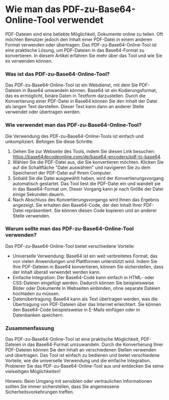 Wie man das PDF-zu-Base64-Online-Tool verwendet
===============================================

PDF-Dateien sind eine beliebte Möglichkeit, Dokumente online zu teilen. Oft möchten Benutzer jedoch den Inhalt einer PDF-Datei in einem anderen Format verwenden oder übertragen. Das PDF-zu-Base64-Online-Tool ist eine praktische Lösung, um PDF-Dateien in das Base64-Format zu konvertieren. In diesem Artikel erfahren Sie mehr über das Tool und wie Sie es verwenden können.

### Was ist das PDF-zu-Base64-Online-Tool?

Das PDF-zu-Base64-Online-Tool ist ein Webdienst, mit dem Sie PDF-Dateien in Base64 umwandeln können. Base64 ist ein Kodierungsformat, das es ermöglicht, binäre Daten in Textform darzustellen. Durch die Konvertierung einer PDF-Datei in Base64 können Sie den Inhalt der Datei als langen Text darstellen. Dieser Text kann dann an anderer Stelle verwendet oder übertragen werden.

### Wie verwendet man das PDF-zu-Base64-Online-Tool?

Die Verwendung des PDF-zu-Base64-Online-Tools ist einfach und unkompliziert. Befolgen Sie diese Schritte:

1. Gehen Sie zur Webseite des Tools, indem Sie diesen Link besuchen: <https://base64decodeonline.com/de/base64-encoders/pdf-to-base64>.
2. Wählen Sie die PDF-Datei aus, die Sie konvertieren möchten. Klicken Sie auf die Schaltfläche "Datei auswählen" und navigieren Sie zu dem Speicherort der PDF-Datei auf Ihrem Computer.
3. Sobald Sie die Datei ausgewählt haben, wird der Konvertierungsvorgang automatisch gestartet. Das Tool liest die PDF-Datei ein und wandelt sie in das Base64-Format um. Dieser Vorgang kann je nach Größe der Datei einige Sekunden dauern.
4. Nach Abschluss des Konvertierungsvorgangs wird Ihnen das Ergebnis angezeigt. Sie erhalten den Base64-Code, der den Inhalt Ihrer PDF-Datei repräsentiert. Sie können diesen Code kopieren und an anderer Stelle verwenden.

### Warum sollte man das PDF-zu-Base64-Online-Tool verwenden?

Das PDF-zu-Base64-Online-Tool bietet verschiedene Vorteile:

- Universelle Verwendung: Base64 ist ein weit verbreitetes Format, das von vielen Anwendungen und Plattformen unterstützt wird. Indem Sie Ihre PDF-Dateien in Base64 konvertieren, können Sie sicherstellen, dass der Inhalt überall verwendet werden kann.
- Einfache Integration: Der Base64-Code kann einfach in HTML- oder CSS-Dateien eingefügt werden. Dadurch können Sie beispielsweise Bilder oder Dokumente in Webseiten einbinden, ohne separate Dateien hochladen zu müssen.
- Datenübertragung: Base64 kann als Text übertragen werden, was die Übertragung von PDF-Dateien über das Internet erleichtert. Sie können den Base64-Code beispielsweise in E-Mails einfügen oder in Datenbanken speichern.

### Zusammenfassung

Das PDF-zu-Base64-Online-Tool ist eine praktische Möglichkeit, PDF-Dateien in das Base64-Format umzuwandeln. Durch die Konvertierung Ihrer PDF-Dateien können Sie den Inhalt an verschiedenen Stellen verwenden und übertragen. Das Tool ist einfach zu bedienen und bietet verschiedene Vorteile, wie die universelle Verwendung und die einfache Integration. Probieren Sie das PDF-zu-Base64-Online-Tool aus und entdecken Sie seine vielseitigen Möglichkeiten!

Hinweis: Beim Umgang mit sensiblen oder vertraulichen Informationen sollten Sie immer sicherstellen, dass Sie angemessene Sicherheitsvorkehrungen treffen.